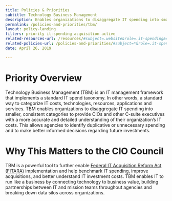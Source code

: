 ```yaml
---
title: Policies & Priorities
subtitle: Technology Business Management
description: Enables organizations to disaggregate IT spending into smaller, consistent categories to provide CIOs and other C-suite executives with a more accurate and detailed understanding of their organization’s IT costs.
permalink: /policies-and-priorities/tbm/
layout: policy-landing
filters: priority it-spending acquisition active
related-resources-url: /resources/#subject=.website&role=.it-spending&status=*
related-policies-url: /policies-and-priorities/#subject=*&role=.it-spending&status=*
date: April 26, 2019

---
```

# Priority Overview #
Technology Business Management (TBM) is an IT management framework that implements a standard IT spend taxonomy. In other words, a standard way to categorize IT costs, technologies, resources, applications and services. TBM enables organizations to disaggregate IT spending into smaller, consistent categories to provide CIOs and other C-suite executives with a more accurate and detailed understanding of their organization’s IT costs. This allows agencies to identify duplicative or unnecessary spending and to make better informed decisions regarding future investments.

# Why This Matters to the CIO Council #
TBM is a powerful tool to further enable [Federal IT Acquisition Reform Act (FITARA)](({{site.baseurl}}/policies-and-priorities/FITARA/)) implementation and help benchmark IT spending, improve acquisitions, and better understand IT investment costs. TBM enables IT to run like a business by connecting technology to business value, building partnerships between IT and mission teams throughout agencies and breaking down data silos across organizations.
&nbsp;
